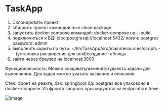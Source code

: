 # TaskApp
1. Склонировать проект.
2. сбилдить проект
командой mvn clean package
3. запустить docker-compose командой:
docker-compose up --build.
4. подключиться к БД:
   jdbc:postgresql://localhost:5432/
   логин: postgres
   password: admin
5. выполнить скриты по пути:
~/hh/TaskApp/src/main/resources/scripts -- (установка расширения для uuid)создание таблицы
6. зайти через браузер на localhost:3000

Функциональность:
Можно создавать/изменять/удалять задачи для выполнения.
Для задач можно указать название и описание.

Стек:
фронт на реакте,
бэк: springboot
бд: postgres
все упаковоно в docker-compose. Из фронта запросы проксируются на endpointы в беке.

![image](https://user-images.githubusercontent.com/12966963/221934393-2d0ba6d4-b00d-4b2a-b7a4-6910efddf0dc.png)